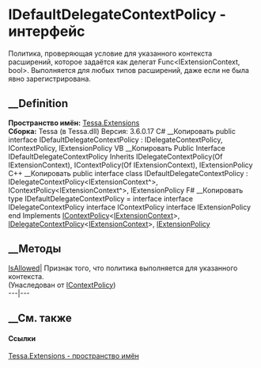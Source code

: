 # IDefaultDelegateContextPolicy - интерфейс
Политика, проверяющая условие для указанного контекста расширений, которое
задаётся как делегат Func<IExtensionContext, bool>. Выполняется для любых
типов расширений, даже если не была явно зарегистрирована.
## __Definition
 **Пространство имён:** [Tessa.Extensions](N_Tessa_Extensions.htm)  
 **Сборка:** Tessa (в Tessa.dll) Версия: 3.6.0.17
C# __Копировать
     public interface IDefaultDelegateContextPolicy : IDelegateContextPolicy<IExtensionContext>, 
    	IContextPolicy<IExtensionContext>, IExtensionPolicy
VB __Копировать
     Public Interface IDefaultDelegateContextPolicy
    	Inherits IDelegateContextPolicy(Of IExtensionContext), IContextPolicy(Of IExtensionContext), 
    	IExtensionPolicy
C++ __Копировать
     public interface class IDefaultDelegateContextPolicy : IDelegateContextPolicy<IExtensionContext^>, 
    	IContextPolicy<IExtensionContext^>, IExtensionPolicy
F# __Копировать
     type IDefaultDelegateContextPolicy = 
        interface
            interface IDelegateContextPolicy<IExtensionContext>
            interface IContextPolicy<IExtensionContext>
            interface IExtensionPolicy
        end
Implements
    [IContextPolicy](T_Tessa_Extensions_IContextPolicy_1.htm)<[IExtensionContext](T_Tessa_Extensions_IExtensionContext.htm)>, [IDelegateContextPolicy](T_Tessa_Extensions_IDelegateContextPolicy_1.htm)<[IExtensionContext](T_Tessa_Extensions_IExtensionContext.htm)>, [IExtensionPolicy](T_Tessa_Extensions_IExtensionPolicy.htm)
##  __Методы
[IsAllowed](M_Tessa_Extensions_IContextPolicy_1_IsAllowed.htm)|  Признак того,
что политика выполняется для указанного контекста.  
(Унаследован от
[IContextPolicy<TContext>](T_Tessa_Extensions_IContextPolicy_1.htm))  
---|---  
##  __См. также
#### Ссылки
[Tessa.Extensions - пространство имён](N_Tessa_Extensions.htm)
